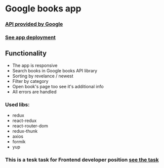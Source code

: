# Google books app
### [API provided by Google](https://developers.google.com/books/docs/v1/using)

### [See app deployment](https://developers.google.com/books/docs/v1/using)

## Functionality
- The app is responsive
- Search books in Google books API library
- Sorting by revelance / newest
- Filter by category
- Open book's page too see it's additional info
- All errors are handled

### Used libs:
- redux
- react-redux
- react-router-dom
- redux-thunk
- axios
- formik
- yup

### This is a tesk task for Frontend developer position [see the task](https://github.com/Nickborovkov/google_books_app/blob/master/task.md)
